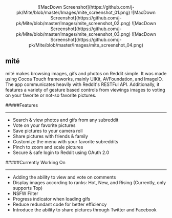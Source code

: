 <center>
![MacDown Screenshot](https://github.com/j-pk/Mite/blob/master/Images/mite_screenshot_01.png)
![MacDown Screenshot](https://github.com/j-pk/Mite/blob/master/Images/mite_screenshot_02.png)
![MacDown Screenshot](https://github.com/j-pk/Mite/blob/master/Images/mite_screenshot_03.png)
![MacDown Screenshot](https://github.com/j-pk/Mite/blob/master/Images/mite_screenshot_04.png)
</center>

## mité

mité makes browsing images, gifs and photos on Reddit simple. It was made using Cocoa Touch frameworks, mainly UIKit, AVFoundation, and ImageIO. The app communicates heavily with Reddit's RESTFul API. Additionally, it features a variety of gesture based controls from viewings images to voting on your favorite or not-so favorite pictures. 

#####Features
_______________________________________________________
- Search & view photos and gifs from any subreddit
- Vote on your favorite pictures 
- Save pictures to your camera roll 
- Share pictures with friends & family 
- Customize the menu with your favorite subreddits 
- Pinch to zoom and scale pictures 
- Secure & safe login to Reddit using OAuth 2.0

#####Currently Working On
_______________________________________________________
- Adding the ability to view and vote on comments
- Display images according to ranks: Hot, New, and Rising (Currently, only supports Top) 
- NSFW Filter 
- Progress indicator when loading gifs
- Reduce redundant code for better efficiency 
- Introduce the ability to share pictures through Twitter and Facebook
 
 
